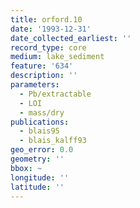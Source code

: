 ```yaml
---
title: orford.10
date: '1993-12-31'
date_collected_earliest: ''
record_type: core
medium: lake_sediment
feature: '634'
description: ''
parameters:
  - Pb/extractable
  - LOI
  - mass/dry
publications:
  - blais95
  - blais_kalff93
geo_error: 0.0
geometry: ''
bbox: ~
longitude: ''
latitude: ''
---
```


